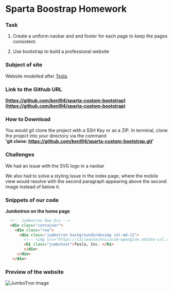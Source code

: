 # Sparta Boostrap Homework

### Task

1. Create a uniform navbar and and footer for each page to keep the pages consistent.

2. Use bootstrap to build a professional website

### Subject of site

Website modelled after [Tesla](https://www.tesla.com).

### Link to the Github URL

**[https://github.com/kenl94/sparta-custom-bootstrap](https://github.com/kenl94/sparta-custom-bootstrap)**

### How to Download

You would git clone the project with a SSH Key or as a ZIP.
In terminal, clone the project into your directory via the command 
<br/>**'git clone: https://github.com/kenl94/sparta-custom-bootstrap.git'**

### Challenges

We had an issue with the SVG logo in a navbar

We also had to solve a styling issue in the index page, where the mobile view would resolve with the second paragraph appearing above the second image instead of below it. 

### Snippets of our code

**Jumbotron on the home page**

```html
  <!-- Jumbotron Row Div -->
  <div class="container">
    <div class="row">
      <div class="jumbotron backgroundindeximg col-md-12">
        <!-- <img src="https://c1cleantechnicacom-wpengine.netdna-ssl.com/files/2017/01/Tesla-Model-3-red.png" alt="Tesla Car Image"> -->
        <h1 class="jumbotext">Tesla, Inc. </h1>
		</div>
   	 </div>
   </div>
```

### Preview of the website
    
![JumboTron Image](https://i.imgur.com/I0tVSiw.jpg)